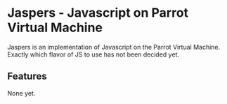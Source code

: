 Jaspers - Javascript on Parrot Virtual Machine
==============================================

Jaspers is an implementation of Javascript on the Parrot Virtual Machine. Exactly
which flavor of JS to use has not been decided yet.


Features
--------

None yet.
